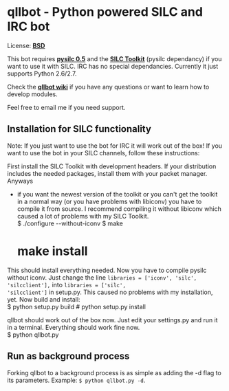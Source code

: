 # qllbot - Python powered SILC and IRC bot #
  
License: [**BSD**](http://creativecommons.org/licenses/BSD/)  
  
This bot requires [**pysilc 0.5**](http://developer.berlios.de/projects/python-silc/)
and the [**SILC Toolkit**](http://silcnet.org/software/download/toolkit/) (pysilc
dependancy) if you want to use it with SILC. IRC has no special dependancies.
Currently it just supports Python 2.6/2.7.
  
Check the [**qllbot wiki**](https://github.com/qll/qllbot/wiki) if you have any
questions or want to learn how to develop modules.  
  
Feel free to email me if you need support.

## Installation for SILC functionality ##

Note: If you just want to use the bot for IRC it will work out of the box! If
you want to use the bot in your SILC channels, follow these instructions:  
  
First install the SILC Toolkit with development headers. If your distribution
includes the needed packages, install them with your packet manager. Anyways
- if you want the newest version of the toolkit or you can't get the toolkit
in a normal way (or you have problems with libiconv) you have to compile it from
source. I recommend compiling it without libiconv which caused a lot of problems
with my SILC Toolkit.  
	$ ./configure --without-iconv
	$ make
	# make install
This should install everything needed. Now you have to compile pysilc without
iconv. Just change the line <code>libraries = ['iconv', 'silc', 'silcclient'],</code>
into <code>libraries = ['silc', 'silcclient']</code> in setup.py. This caused
no problems with my installation, yet. Now build and install:  
	$ python setup.py build
	# python setup.py install
  
qllbot should work out of the box now. Just edit your settings.py and run it in
a terminal. Everything should work fine now.  
	$ python qllbot.py 

## Run as background process ##

Forking qllbot to a background process is as simple as adding the -d flag to its
parameters. Example: <code>$ python qllbot.py -d</code>. 
